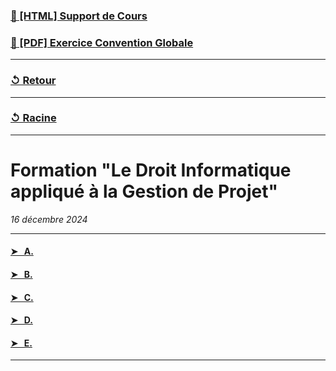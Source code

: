 ### [📝 [HTML] Support de Cours](https://supports.idgeo.fr/cpgeom/A0-CP24_infos_droits/co/CQP_B4U10S35.html)
### [🧪 [PDF] Exercice Convention Globale](convention_globale.pdf)

---

### [↺ Retour](../README.MD)

---

### [↺ Racine](../../../README.MD)

---

# Formation "Le Droit Informatique appliqué à la Gestion de Projet"

<i>16 décembre 2024</i>

---

#### [➤ &nbsp; A.](README.MD#)

#### [➤ &nbsp; B.](README.MD#)

#### [➤ &nbsp; C.](README.MD#)

#### [➤ &nbsp; D.](README.MD#)

#### [➤ &nbsp; E.](README.MD#)

---
